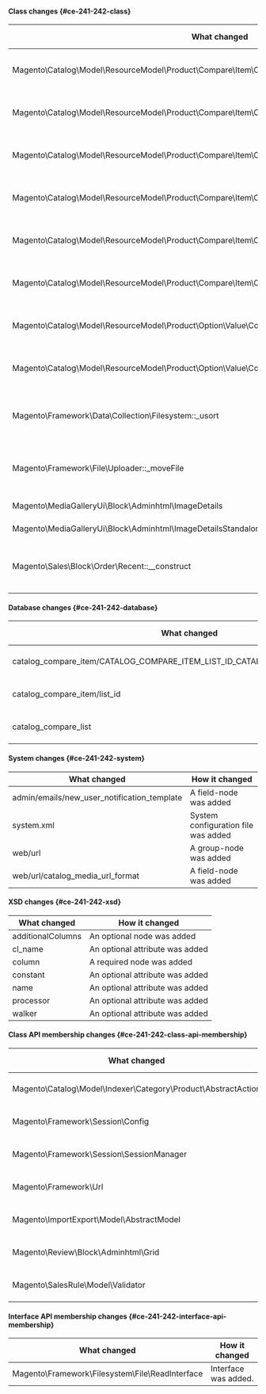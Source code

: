 #### Class changes {#ce-241-242-class}

| What changed                                                                                         | How it changed                            |
| ---------------------------------------------------------------------------------------------------- | ----------------------------------------- |
| Magento\Catalog\Model\ResourceModel\Product\Compare\Item\Collection::$listId                         | [protected] Property has been added.      |
| Magento\Catalog\Model\ResourceModel\Product\Compare\Item\Collection::getListId                       | [public] Method has been added.           |
| Magento\Catalog\Model\ResourceModel\Product\Compare\Item\Collection::getProductsByListId             | [public] Method has been added.           |
| Magento\Catalog\Model\ResourceModel\Product\Compare\Item\Collection::removeCompareList               | [public] Method has been added.           |
| Magento\Catalog\Model\ResourceModel\Product\Compare\Item\Collection::setListId                       | [public] Method has been added.           |
| Magento\Catalog\Model\ResourceModel\Product\Compare\Item\Collection::setListIdToCustomerCompareItems | [public] Method has been added.           |
| Magento\Catalog\Model\ResourceModel\Product\Option\Value\Collection::$\_eventObject                  | [protected] Property has been added.      |
| Magento\Catalog\Model\ResourceModel\Product\Option\Value\Collection::$\_eventPrefix                  | [protected] Property has been added.      |
| Magento\Framework\Data\Collection\Filesystem::\_usort                                                | [protected] Method return typing changed. |
| Magento\Framework\File\Uploader::\_moveFile                                                          | [protected] Method return typing changed. |
| Magento\MediaGalleryUi\Block\Adminhtml\ImageDetails                                                  | Class was added.                          |
| Magento\MediaGalleryUi\Block\Adminhtml\ImageDetailsStandalone                                        | Class was added.                          |
| Magento\Sales\Block\Order\Recent::\_\_construct                                                      | [public] Method parameter typing changed. |

#### Database changes {#ce-241-242-database}

| What changed                                                                   | How it changed        |
| ------------------------------------------------------------------------------ | --------------------- |
| catalog_compare_item/CATALOG_COMPARE_ITEM_LIST_ID_CATALOG_COMPARE_LIST_LIST_ID | Foreign key was added |
| catalog_compare_item/list_id                                                   | Column was added      |
| catalog_compare_list                                                           | Table was added       |

#### System changes {#ce-241-242-system}

| What changed                                | How it changed                      |
| ------------------------------------------- | ----------------------------------- |
| admin/emails/new_user_notification_template | A field-node was added              |
| system.xml                                  | System configuration file was added |
| web/url                                     | A group-node was added              |
| web/url/catalog_media_url_format            | A field-node was added              |

#### XSD changes {#ce-241-242-xsd}

| What changed      | How it changed                  |
| ----------------- | ------------------------------- |
| additionalColumns | An optional node was added      |
| cl_name           | An optional attribute was added |
| column            | A required node was added       |
| constant          | An optional attribute was added |
| name              | An optional attribute was added |
| processor         | An optional attribute was added |
| walker            | An optional attribute was added |

#### Class API membership changes {#ce-241-242-class-api-membership}

| What changed                                                  | How it changed     |
| ------------------------------------------------------------- | ------------------ |
| Magento\Catalog\Model\Indexer\Category\Product\AbstractAction | Class was removed. |
| Magento\Framework\Session\Config                              | Class was added.   |
| Magento\Framework\Session\SessionManager                      | Class was added.   |
| Magento\Framework\Url                                         | Class was added.   |
| Magento\ImportExport\Model\AbstractModel                      | Class was added.   |
| Magento\Review\Block\Adminhtml\Grid                           | Class was added.   |
| Magento\SalesRule\Model\Validator                             | Class was added.   |

#### Interface API membership changes {#ce-241-242-interface-api-membership}

| What changed                                    | How it changed       |
| ----------------------------------------------- | -------------------- |
| Magento\Framework\Filesystem\File\ReadInterface | Interface was added. |
